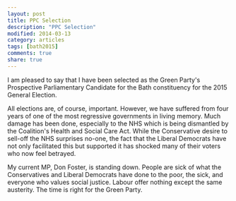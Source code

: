 ```yaml
---
layout: post
title: PPC Selection
description: "PPC Selection"
modified: 2014-03-13
category: articles
tags: [bath2015]
comments: true
share: true
---
```


I am pleased to say that I have been selected as the Green Party's Prospective Parliamentary Candidate for the Bath constituency for the 2015 General Election.

All elections are, of course, important. However, we have suffered from four years of one of the most regressive governments in living memory. Much damage has been done, especially to the NHS which is being dismantled by the Coalition's Health and Social Care Act. While the Conservative desire to sell-off the NHS surprises no-one, the fact that the Liberal Democrats have not only facilitated this but supported it has shocked many of their voters who now feel betrayed.

My current MP, Don Foster, is standing down. People are sick of what the Conservatives and Liberal Democrats have done to the poor, the sick, and everyone who values social justice. Labour offer nothing except the same austerity. The time is right for the Green Party. 


